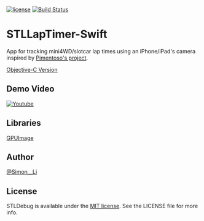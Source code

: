 [![license](https://img.shields.io/badge/license-MIT-blue.svg)](https://img.shields.io/badge/license-MIT-blue.svg)
[![Build Status](https://travis-ci.org/siutsin/STLLapTimer-Swift.svg?branch=master)](https://travis-ci.org/siutsin/STLLapTimer-Swift)

# STLLapTimer-Swift

App for tracking mini4WD/slotcar lap times using an iPhone/iPad's camera inspired by [Pimentoso's project](https://github.com/Pimentoso/AndroidLapTimer).

[Objective-C Version](https://github.com/siutsin/STLLapTimer)

## Demo Video

[![Youtube](http://img.youtube.com/vi/jmIg5q2mGIs/0.jpg)](http://www.youtube.com/watch?v=jmIg5q2mGIs)

## Libraries

[GPUImage](https://github.com/BradLarson/GPUImage)

## Author

[@Simon__Li](https://twitter.com/Simon__LI)

## License

STLDebug is available under the [MIT license](http://siutsin.mit-license.org). See the LICENSE file for more info.
